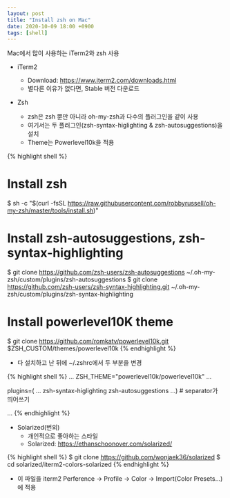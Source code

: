 ```yaml
---
layout: post
title: "Install zsh on Mac"
date: 2020-10-09 18:00 +0900
tags: [shell]
---
```


Mac에서 많이 사용하는 iTerm2와 zsh 사용

* iTerm2
  * Download: https://www.iterm2.com/downloads.html
  * 별다른 이유가 없다면, Stable 버전 다운로드

* Zsh
  * zsh은 zsh 뿐만 아니라 oh-my-zsh과 다수의 플러그인을 같이 사용
  * 여기서는 두 플러그인(zsh-syntax-higlighting & zsh-autosuggestions)을 설치
  * Theme는 Powerlevel10k을 적용

{% highlight shell %}
# Install zsh
$ sh -c "$(curl -fsSL https://raw.githubusercontent.com/robbyrussell/oh-my-zsh/master/tools/install.sh)"

# Install zsh-autosuggestions, zsh-syntax-highlighting
$ git clone https://github.com/zsh-users/zsh-autosuggestions ~/.oh-my-zsh/custom/plugins/zsh-autosuggestions
$ git clone https://github.com/zsh-users/zsh-syntax-highlighting.git ~/.oh-my-zsh/custom/plugins/zsh-syntax-highlighting

# Install powerlevel10K theme
$ git clone https://github.com/romkatv/powerlevel10k.git $ZSH_CUSTOM/themes/powerlevel10k
{% endhighlight %}

  * 다 설치하고 난 뒤에 ~/.zshrc에서 두 부분을 변경

{% highlight shell %}
...
ZSH_THEME="powerlevel10k/powerlevel10k"
...

plugins=( ...  zsh-syntax-higlighting zsh-autosuggestions  ...) # separator가 띄어쓰기

...
{% endhighlight %}


* Solarized(번외)
  * 개인적으로 좋아하는 스타일
  * Solarized: https://ethanschoonover.com/solarized/

{% highlight shell %}
$ git clone https://github.com/wonjaek36/solarized
$ cd solarized/iterm2-colors-solarized
{% endhighlight %}

  * 이 파일을 iterm2 Perference -> Profile -> Color -> Import(Color Presets...)에 적용

  